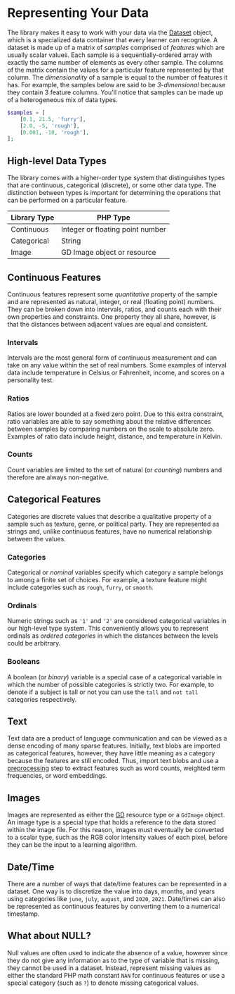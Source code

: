 # Representing Your Data
The library makes it easy to work with your data via the [Dataset](datasets/api.md) object, which is a specialized data container that every learner can recognize. A dataset is made up of a matrix of *samples* comprised of *features* which are usually scalar values. Each sample is a sequentially-ordered array with exactly the same number of elements as every other sample. The columns of the matrix contain the values for a particular feature represented by that column. The *dimensionality* of a sample is equal to the number of features it has. For example, the samples below are said to be *3-dimensional* because they contain 3 feature columns. You'll notice that samples can be made up of a heterogeneous mix of data types.

```php
$samples = [
    [0.1, 21.5, 'furry'],
    [2.0, -5, 'rough'],
    [0.001, -10, 'rough'],
];
```

## High-level Data Types
The library comes with a higher-order type system that distinguishes types that are continuous, categorical (discrete), or some other data type. The distinction between types is important for determining the operations that can be performed on a particular feature.

| Library Type | PHP Type |
|---|---|
| Continuous | Integer or floating point number |
| Categorical | String |
| Image | GD Image object or resource |

## Continuous Features
Continuous features represent some *quantitative* property of the sample and are represented as natural, integer, or real (floating point) numbers. They can be broken down into intervals, ratios, and counts each with their own properties and constraints. One property they all share, however, is that the distances between adjacent values are equal and consistent.

### Intervals
Intervals are the most general form of continuous measurement and can take on any value within the set of real numbers. Some examples of interval data include temperature in Celsius or Fahrenheit, income, and scores on a personality test.

### Ratios
Ratios are lower bounded at a fixed zero point. Due to this extra constraint, ratio variables are able to say something about the relative differences between samples by comparing numbers on the scale to absolute zero. Examples of ratio data include height, distance, and temperature in Kelvin.
### Counts
Count variables are limited to the set of natural (or *counting*) numbers and therefore are always non-negative.

## Categorical Features
Categories are discrete values that describe a qualitative property of a sample such as texture, genre, or political party. They are represented as strings and, unlike continuous features, have no numerical relationship between the values.

### Categories
Categorical or *nominal* variables specify which category a sample belongs to among a finite set of choices. For example, a texture feature might include categories such as `rough`, `furry`, or `smooth`.

### Ordinals
Numeric strings such as `'1'` and `'2'` are considered categorical variables in our high-level type system. This conveniently allows you to represent ordinals as *ordered categories* in which the distances between the levels could be arbitrary.

### Booleans
A boolean (or *binary*) variable is a special case of a categorical variable in which the number of possible categories is strictly two. For example, to denote if a subject is tall or not you can use the `tall` and `not tall` categories respectively.

## Text
Text data are a product of language communication and can be viewed as a dense encoding of many sparse features. Initially, text blobs are imported as categorical features, however, they have little meaning as a category because the features are still encoded. Thus, import text blobs and use a [preprocessing](preprocessing.md) step to extract features such as word counts, weighted term frequencies, or word embeddings.

## Images
Images are represented as either the [GD](https://www.php.net/manual/en/book.image.php) resource type or a `GdImage` object. An image type is a special type that holds a reference to the data stored within the image file. For this reason, images must eventually be converted to a scalar type, such as the RGB color intensity values of each pixel, before they can be the input to a learning algorithm.

## Date/Time
There are a number of ways that date/time features can be represented in a dataset. One way is to discretize the value into days, months, and years using categories like `june`, `july`, `august`, and `2020`, `2021`. Date/times can also be represented as continuous features by converting them to a numerical timestamp.

## What about NULL?
Null values are often used to indicate the absence of a value, however since they do not give any information as to the type of variable that is missing, they cannot be used in a dataset. Instead, represent missing values as either the standard PHP math constant `NAN` for continuous features or use a special category (such as `?`) to denote missing categorical values.
